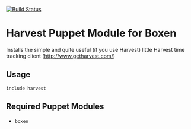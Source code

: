 [![Build Status](https://travis-ci.org/gblair/puppet-harvest.png?branch=master)](https://travis-ci.org/gblair/puppet-harvest)
# Harvest Puppet Module for Boxen

Installs the simple and quite useful (if you use Harvest) little Harvest time tracking client (http://www.getharvest.com/)

## Usage

```puppet
include harvest
```

## Required Puppet Modules

* `boxen`
